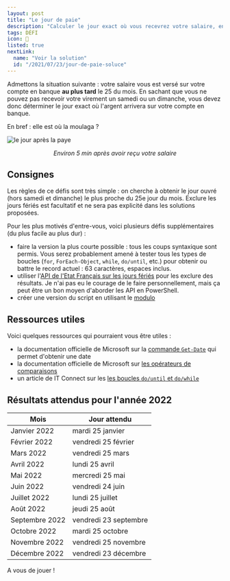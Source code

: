 ```yaml
---
layout: post
title: "Le jour de paie"
description: "Calculer le jour exact où vous recevrez votre salaire, en prenant en compte les jours ouvrés uniquement"
tags: DÉFI
icon: 💸
listed: true
nextLink:
  name: "Voir la solution"
  id: "/2021/07/23/jour-de-paie-soluce"
---
```


Admettons la situation suivante : votre salaire vous est versé sur votre compte en banque  **au plus tard** le 25 du mois. En sachant que vous ne pouvez pas recevoir votre virement un samedi ou un dimanche, vous devez donc déterminer le jour exact où l'argent arrivera sur votre compte en banque.

En bref : elle est où la moulaga ?

![le jour après la paye](https://media2.giphy.com/media/ZWiIwPxJ9JGW4/giphy.gif?cid=ecf05e47tztz1sa2magi8gsof2idlq05bmu1qvxiofkxia0q&rid=giphy.gif&ct=g)

<div style="text-align: center">
  <i>Environ 5 min après avoir reçu votre salaire</i>
</div>

## Consignes

Les règles de ce défis sont très simple : on cherche à obtenir le jour ouvré (hors samedi et dimanche) le plus proche du 25e jour du mois. Exclure les jours fériés est facultatif et ne sera pas explicité dans les solutions proposées.

Pour les plus motivés d'entre-vous, voici plusieurs défis supplémentaires (du plus facile au plus dur) :

- faire la version la plus courte possible : tous les coups syntaxique sont permis. Vous serez probablement amené à tester tous les types de boucles (`for`, `ForEach-Object`, `while`, `do/until`, etc.) pour obtenir ou battre le record actuel : 63 caractères, espaces inclus.
- utiliser l'[API de l'Etat Français sur les jours fériés](https://api.gouv.fr/documentation/jours-feries) pour les exclure des résultats. Je n'ai pas eu le courage de le faire personnellement, mais ça peut être un bon moyen d'aborder les API en PowerShell.
- créer une version du script en utilisant le [modulo](https://devblogs.microsoft.com/scripting/powertip-return-remainder-after-dividing-two-numbers/)

## Ressources utiles

Voici quelques ressources qui pourraient vous être utiles :

- la documentation officielle de Microsoft sur la [commande `Get-Date`](https://docs.microsoft.com/powershell/module/microsoft.powershell.utility/get-date) qui permet d'obtenir une date
- la documentation officielle de Microsoft sur [les opérateurs de comparaisons](https://docs.microsoft.com/powershell/module/microsoft.powershell.core/about/about_comparison_operators)
- un article de IT Connect sur les [les boucles `do/until` et `do/while`](https://www.it-connect.fr/powershell-boucle-do-until-et-do-while/)

## Résultats attendus pour l'année 2022

Mois | Jour attendu
---- | ------------
Janvier 2022 | mardi 25 janvier
Février 2022 | vendredi 25 février
Mars 2022 | vendredi 25 mars
Avril 2022 | lundi 25 avril
Mai 2022 | mercredi 25 mai
Juin 2022 | vendredi 24 juin
Juillet 2022 | lundi 25 juillet
Août 2022 | jeudi 25 août
Septembre 2022 | vendredi 23 septembre
Octobre 2022 | mardi 25 octobre
Novembre 2022 | vendredi 25 novembre
Décembre 2022 | vendredi 23 décembre

A vous de jouer !
